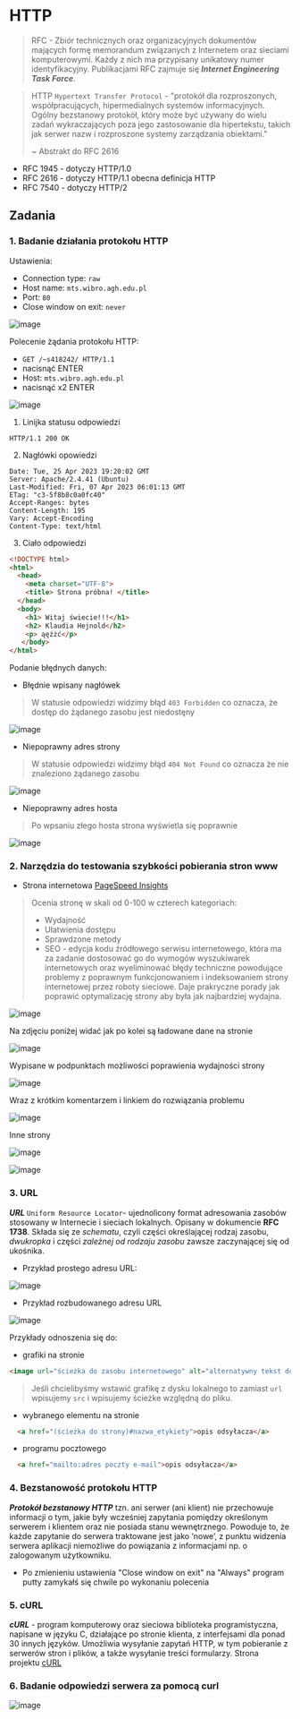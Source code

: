 # HTTP
> RFC - Zbiór technicznych oraz organizacyjnych dokumentów mających formę memorandum związanych z Internetem oraz sieciami komputerowymi. Każdy z nich ma przypisany unikatowy numer identyfikacyjny. Publikacjami RFC zajmuje się ***Internet Engineering Task Force***.

> HTTP `Hypertext Transfer Protocol` - "protokół dla rozproszonych, współpracujących, hipermedialnych systemów informacyjnych. Ogólny bezstanowy protokół, który może być używany do wielu zadań wykraczających poza jego zastosowanie dla hipertekstu, takich jak serwer nazw i rozproszone systemy zarządzania obiektami." 
> 
> ~ Abstrakt do RFC 2616

  - RFC 1945 - dotyczy HTTP/1.0
  - RFC 2616 - dotyczy HTTP/1.1 obecna definicja HTTP
  - RFC 7540 - dotyczy HTTP/2


## Zadania
### 1. Badanie działania protokołu HTTP
Ustawienia: 
  - Connection type: `raw`
  - Host name: `mts.wibro.agh.edu.pl`
  - Port: `80`
  - Close window on exit: `never`
  
  ![image](https://user-images.githubusercontent.com/64082421/232737559-3aaaeac0-2b28-45fb-bbf9-172a386c3647.png)

Polecenie żądania protokołu HTTP:
  - `GET /~s418242/ HTTP/1.1`
  - nacisnąć ENTER
  - Host: `mts.wibro.agh.edu.pl`
  - nacisnąć x2 ENTER

![image](https://user-images.githubusercontent.com/64082421/234380868-ac3d4b37-de96-4659-b7a9-8be7ab0de07a.png)

1. Linijka statusu odpowiedzi
```
HTTP/1.1 200 OK

```

2. Nagłówki opowiedzi
```
Date: Tue, 25 Apr 2023 19:20:02 GMT 
Server: Apache/2.4.41 (Ubuntu)
Last-Modified: Fri, 07 Apr 2023 06:01:13 GMT
ETag: "c3-5f8b8c0a0fc40"
Accept-Ranges: bytes
Content-Length: 195
Vary: Accept-Encoding
Content-Type: text/html
```
3. Ciało odpowiedzi

```html
<!DOCTYPE html>
<html>
  <head>
    <meta charset="UTF-8">
    <title> Strona próbna! </title>
  </head>
  <body>
    <h1> Witaj świecie!!!</h1>
    <h2> Klaudia Hejnold</h2>
    <p> ąęźżć</p>
   </body>
</html>
```

Podanie błędnych danych:
  - Błędnie wpisany nagłówek
> W statusie odpowiedzi widzimy błąd `403 Forbidden` co oznacza, że dostęp do żądanego zasobu jest niedostęny

![image](https://user-images.githubusercontent.com/64082421/234383658-1fdc8e3d-9615-40b8-b65f-d28f725a6171.png)

  - Niepoprawny adres strony
> W statusie odpowiedzi widzimy błąd `404 Not Found` co oznacza że nie znaleziono żądanego zasobu

![image](https://user-images.githubusercontent.com/64082421/234383751-0a89e0f3-d3ba-4ed4-96ca-6e0835cf308b.png)

  - Niepoprawny adres hosta
> Po wpsaniu złego hosta strona wyświetla się poprawnie

![image](https://user-images.githubusercontent.com/64082421/234385218-2eb5541c-464b-4ca2-bf92-bbc683a99816.png)

### 2. Narzędzia do testowania szybkości pobierania stron www
  - Strona internetowa [PageSpeed Insights](https://pagespeed.web.dev/)
> Ocenia stronę w skali od 0-100 w czterech kategoriach:
>   - Wydajność
>   - Ułatwienia dostępu
>   - Sprawdzone metody
>   - SEO - edycja kodu źródłowego serwisu internetowego, która ma za zadanie dostosować go do wymogów wyszukiwarek internetowych oraz wyeliminować błędy techniczne powodujące problemy z poprawnym funkcjonowaniem i indeksowaniem strony internetowej przez roboty sieciowe.
> Daje prakryczne porady jak poprawić optymalizację strony aby była jak najbardziej wydajna.

![image](https://user-images.githubusercontent.com/64082421/234399992-0e21fdd4-da46-4f8e-bf68-7f06ffff4c08.png)

Na zdjęciu poniżej widać jak po kolei są ładowane dane na stronie 

![image](https://user-images.githubusercontent.com/64082421/234400248-a23d6f62-4ff8-4fed-bea1-73830eee2fa6.png)

Wypisane w podpunktach możliwości poprawienia wydajności strony

![image](https://user-images.githubusercontent.com/64082421/234400546-f50deb32-a3a7-4637-ab9f-e689035c8945.png)

Wraz z krótkim komentarzem i linkiem do rozwiązania problemu 

![image](https://user-images.githubusercontent.com/64082421/234400674-04f7ed2f-89c5-40ce-8d43-1fb983faa952.png)

Inne strony

![image](https://user-images.githubusercontent.com/64082421/234401068-2cdfebbc-82ec-4cf5-b091-d733ffc97ed8.png)

![image](https://user-images.githubusercontent.com/64082421/234401098-d489391a-dd6f-4ca4-a90e-a3b5d26f718d.png)

### 3. URL
***URL*** `Uniform Resource Locator`- ujednolicony format adresowania zasobów stosowany w Internecie i sieciach lokalnych. Opisany w dokumencie **RFC 1738**. Składa się ze *schematu*, czyli części określającej rodzaj zasobu, *dwukropka* i części *zależnej od rodzaju zasobu* zawsze zaczynającej się od ukośnika.
  - Przykład prostego adresu URL:
  
![image](https://user-images.githubusercontent.com/64082421/234403352-bd77e287-1b7a-41a3-b995-ade96b5e0383.png)

  - Przykład rozbudowanego adresu URL

![image](https://user-images.githubusercontent.com/64082421/234403486-52544781-ad0c-4a8e-aabf-20669e4b1af6.png)

Przykłady odnoszenia się do:
  - grafiki na stronie
 ``` html
<image url="ścieżka do zasobu internetowego" alt="alternatywny tekst do obrazka wyświetlany po najechaniu na niego">
```
> Jeśli chcielibyśmy wstawić grafikę z dysku lokalnego to zamiast `url` wpisujemy `src` i wpisujemy ścieżke względną do pliku.
  - wybranego elementu na stronie
``` html
  <a href="(ścieżka do strony)#nazwa_etykiety">opis odsyłacza</a>
```
  - programu pocztowego
``` html
  <a href="mailto:adres poczty e-mail">opis odsyłacza</a>
```
### 4. Bezstanowość protokołu HTTP

***Protokół bezstanowy HTTP*** tzn. ani serwer (ani klient) nie przechowuje informacji o tym, jakie były wcześniej zapytania pomiędzy określonym serwerem i klientem oraz nie posiada stanu wewnętrznego. Powoduje to, że każde zapytanie do serwera traktowane jest jako ‘nowe’, z punktu widzenia serwera aplikacji niemożliwe do powiązania z informacjami np. o zalogowanym użytkowniku.

  - Po zmienieniu ustawienia "Close window on exit" na "Always" program putty zamykałś się chwile po wykonaniu polecenia

### 5. cURL

***cURL*** -  program komputerowy oraz sieciowa biblioteka programistyczna, napisane w języku C, działające po stronie klienta, z interfejsami dla ponad 30 innych języków. Umożliwia wysyłanie zapytań HTTP, w tym pobieranie z serwerów stron i plików, a także wysyłanie treści formularzy.
Strona projektu [cURL](https://everything.curl.dev/)

### 6. Badanie odpowiedzi serwera za pomocą curl

![image](https://user-images.githubusercontent.com/64082421/236405247-04cbed11-6e5e-4400-bf9c-c40b394c4846.png)
